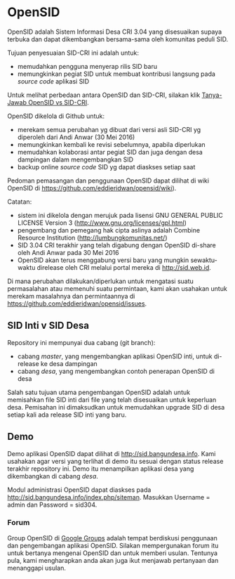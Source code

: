 # OpenSID
OpenSID adalah Sistem Informasi Desa CRI 3.04 yang disesuaikan supaya terbuka dan dapat dikembangkan bersama-sama oleh komunitas peduli SID.

Tujuan penyesuaian SID-CRI ini adalah untuk:
- memudahkan pengguna menyerap rilis SID baru
- memungkinkan pegiat SID untuk membuat kontribusi langsung pada _source code_ aplikasi SID

Untuk melihat perbedaan antara OpenSID dan SID-CRI, silakan klik [Tanya-Jawab OpenSID vs SID-CRI](Tanya-Jawab-OpenSID-vs-SID-CRI).

OpenSID dikelola di Github untuk:
- merekam semua perubahan yg dibuat dari versi asli SID-CRI yg diperoleh dari Andi Anwar (30 Mei 2016)
- memungkinkan kembali ke revisi sebelumnya, apabila diperlukan
- memudahkan kolaborasi antar pegiat SID dan juga dengan desa dampingan dalam mengembangkan SID
- backup online _source code_ SID yg dapat diaskses setiap saat

Pedoman pemasangan dan penggunaan OpenSID dapat dilihat di wiki OpenSID di https://github.com/eddieridwan/opensid/wiki).

Catatan:
- sistem ini dikelola dengan merujuk pada lisensi GNU GENERAL PUBLIC LICENSE Version 3 (http://www.gnu.org/licenses/gpl.html)
- pengembang dan pemegang hak cipta aslinya adalah Combine Resource Institution (http://lumbungkomunitas.net/)
- SID 3.04 CRI terakhir yang telah digabung dengan OpenSID di-share oleh Andi Anwar pada 30 Mei 2016
- OpenSID akan terus menggabung versi baru yang mungkin sewaktu-waktu direlease oleh CRI melalui portal mereka di http://sid.web.id.

Di mana perubahan dilakukan/diperlukan untuk mengatasi suatu permasalahan atau memenuhi suatu permintaan,
kami akan usahakan untuk merekam masalahnya dan permintaannya di https://github.com/eddieridwan/opensid/issues.

## SID Inti v SID Desa
Repository ini mempunyai dua cabang (git branch):
- cabang _master_, yang mengembangkan aplikasi OpenSID inti, untuk di-release ke desa dampingan
- cabang _desa_, yang mengembangkan contoh penerapan OpenSID di desa

Salah satu tujuan utama pengembangan OpenSID adalah untuk memisahkan file SID inti dari file yang telah disesuaikan untuk keperluan desa. Pemisahan ini dimaksudkan untuk memudahkan upgrade SID di desa setiap kali ada release SID inti yang baru.

## Demo
Demo aplikasi OpenSID dapat dilihat di http://sid.bangundesa.info. Kami usahakan agar versi yang terlihat di demo itu sesuai dengan status release terakhir repository ini. Demo itu menampilkan aplikasi desa yang dikembangkan di cabang _desa_.

Modul administrasi OpenSID dapat diaskses pada http://sid.bangundesa.info/index.php/siteman. Masukkan Username = admin dan Password = sid304.

### Forum

Group OpenSID di [Google Groups](https://groups.google.com/forum/?hl=id#!forum/opensid) adalah tempat berdiskusi penggunaan dan pengembangan aplikasi OpenSID. Silakan mempergunakan forum itu untuk bertanya mengenai OpenSID dan untuk memberi usulan. Tentunya pula, kami mengharapkan anda akan juga ikut menjawab pertanyaan dan menanggapi usulan.
